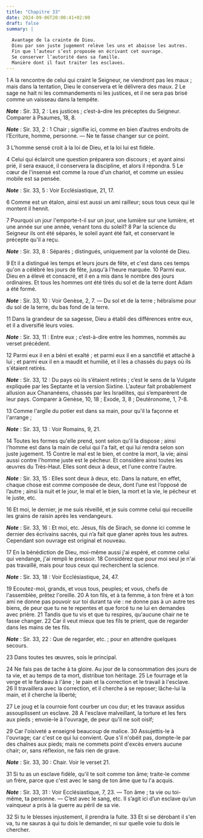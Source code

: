 ```yaml
---
title: "Chapitre 33"
date: 2024-09-06T20:00:41+02:00
draft: false
summary: |
  
  Avantage de la crainte de Dieu.
  Dieu par son juste jugement relève les uns et abaisse les autres.
  Fin que l’auteur s’est proposée en écrivant cet ouvrage.
  Se conserver l’autorité dans sa famille.
  Manière dont il faut traiter les esclaves.
---
```



1 A la rencontre de celui qui craint le Seigneur, ne viendront pas les maux ; mais dans la tentation, Dieu le conservera et le délivrera des maux. 2 Le sage ne hait ni les commandements ni les justices, et il ne sera pas brisé comme un vaisseau dans la tempête.

***Note*** :  Sir. 33, 2 : Les justices ; c’est-à-dire les préceptes du Seigneur. Comparer à Psaumes, 18, 8.

***Note*** :  Sir. 33, 2 : 1 Chair ; signifie ici, comme en bien d’autres endroits de l’Ecriture, homme, personne. ― Ne te fasse changer sur ce point.

3 L'homme sensé croit à la loi de Dieu, et la loi lui est fidèle.


4 Celui qui éclaircit une question préparera son discours ; et ayant ainsi prié, il sera exaucé, il conservera la discipline, et alors il répondra. 5 Le cœur de l'insensé est comme la roue d'un chariot, et comme un essieu mobile est sa pensée.

***Note*** :  Sir. 33, 5 : Voir Ecclésiastique, 21, 17.

6 Comme est un étalon, ainsi est aussi un ami railleur; sous tous ceux qui le montent il hennit.


7 Pourquoi un jour l'emporte-t-il sur un jour, une lumière sur une lumière, et une année sur une année, venant tons du soleil? 8 Par la science du Seigneur ils ont été séparés, le soleil ayant été fait, et conservant le précepte qu'il a reçu.

***Note*** :  Sir. 33, 8 : Séparés ; distingués, uniquement par la volonté de Dieu.

9 Et il a distingué les temps et leurs jours de fête, et c'est dans ces temps qu'on a célébré les jours de fête, jusqu'à l'heure marquée. 10 Parmi eux. Dieu en a élevé et consacré, et il en a mis dans le nombre des jours ordinaires. Et tous les hommes ont été tirés du sol et de la terre dont Adam a été formé.

***Note*** :  Sir. 33, 10 : Voir Genèse, 2, 7. ― Du sol et de la terre ; hébraïsme pour du sol de la terre, du bas fond de la terre.

11 Dans la grandeur de sa sagesse, Dieu a établi des différences entre eux, et il a diversifié leurs voies.

***Note*** :  Sir. 33, 11 : Entre eux ; c’est-à-dire entre les hommes, nommés au verset précédent.

12 Parmi eux il en a béni et exalté ; et parmi eux il en a sanctifié et attaché à lui ; et parmi eux il en a maudit et humilié, et il les a chassés du pays où ils s'étaient retirés.

***Note*** :  Sir. 33, 12 : Du pays où ils s’étaient retirés ; c’est le sens de la Vulgate expliquée par les Septante et la version Sixtine. L’auteur fait probablement allusion aux Chananéens, chassés par les Israélites, qui s’emparèrent de leur pays. Comparer à Genèse, 10, 18 ; Exode, 3, 8 ; Deutéronome, 1, 7-8.


13 Comme l'argile du potier est dans sa main, pour qu'il la façonne et l'arrange ;

***Note*** :  Sir. 33, 13 : Voir Romains, 9, 21.

14 Toutes les formes qu'elle prend, sont selon qu'il la dispose ; ainsi l'homme est dans la main de celui qui l'a fait, et qui lui rendra selon son juste jugement. 15 Contre le mal est le bien, et contre la mort, la vie; ainsi aussi contre l'homme juste est le pécheur. Et considère ainsi toutes les œuvres du Très-Haut. Elles sont deux à deux, et l'une contre l'autre.

***Note*** :  Sir. 33, 15 : Elles sont deux à deux, etc. Dans la nature, en effet, chaque chose est comme composée de deux, dont l’une est l’opposé de l’autre ; ainsi la nuit et le jour, le mal et le bien, la mort et la vie, le pécheur et le juste, etc.


16 Et moi, le dernier, je me suis réveillé, et je suis comme celui qui recueille les grains de raisin après les vendangeurs.

***Note*** :  Sir. 33, 16 : Et moi, etc. Jésus, fils de Sirach, se donne ici comme le dernier des écrivains sacrés, qui n’a fait que glaner après tous les autres. Cependant son ouvrage est original et nouveau.

17 En la bénédiction de Dieu, moi-même aussi j'ai espéré, et comme celui qui vendange, j'ai rempli le pressoir. 18 Considérez que pour moi seul je n'ai pas travaillé, mais pour tous ceux qui recherchent la science.

***Note*** :  Sir. 33, 18 : Voir Ecclésiastique, 24, 47.


19 Ecoutez-moi, grands, et vous tous, peuples; et vous, chefs de l'assemblée, prêtez l'oreille. 20 A ton fils, et à ta femme, à ton frère et à ton ami ne donne pas pouvoir sur toi durant ta vie : ne donne pas à un autre tes biens, de peur que tu ne te repentes et que forcé tu ne lui en demandes avec prière. 21 Tandis que tu vis et que tu respires, qu'aucune chair ne te fasse changer. 22 Car il veut mieux que tes fils te prient, que de regarder dans les mains de tes fils.

***Note*** :  Sir. 33, 22 : Que de regarder, etc. ; pour en attendre quelques secours.

23 Dans toutes tes œuvres, sois le principal.


24 Ne fais pas de tache à ta gloire. Au jour de la consommation des jours de ta vie, et au temps de ta mort, distribue ton héritage. 25 Le fourrage et la verge et le fardeau à l'âne ; le pain et la correction et le travail à l'esclave. 26 Il travaillera avec la correction, et il cherche à se reposer; lâche-lui la main, et il cherche la liberté;


27 Le joug et la courroie font courber un cou dur; et les travaux assidus assouplissent un esclave. 28 A l'esclave malveillant, la torture et les fers aux pieds ; envoie-le à l'ouvrage, de peur qu'il ne soit oisif;


29 Car l'oisiveté a enseigné beaucoup de malice. 30 Assujettis-le à l'ouvrage; car c'est ce qui lui convient. Que s'il n'obéit pas, dompte-le par des chaînes aux pieds; mais ne commets point d'excès envers aucune chair; or, sans réflexion, ne fais rien de grave.

***Note*** :  Sir. 33, 30 : Chair. Voir le verset 21.

31 Si tu as un esclave fidèle, qu'il te soit comme ton âme; traite-le comme un frère, parce que c'est avec le sang de ton âme que tu l'a acquis.

***Note*** :  Sir. 33, 31 : Voir Ecclésiastique, 7, 23. ― Ton âme ; ta vie ou toi-même, ta personne. ― C’est avec le sang, etc. Il s’agit ici d’un esclave qu’un vainqueur a pris à la guerre au péril de sa vie.

32 Si tu le blesses injustement, il prendra la fuite. 33 Et si se dérobant il s'en va, tu ne sauras à qui tu dois le demander, ni sur quelle voie tu dois le chercher.

